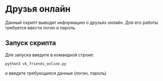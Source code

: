# Друзья онлайн

Данный скрипт выводит информацию о друзьях онлайн. Для его работы требуется ввести логин и пароль.

## Запуск скрипта

Для запуска введите в командной строке:
```python
python3 vk_friends_online.py
```
и введите требующиеся данные (логин, пароль)